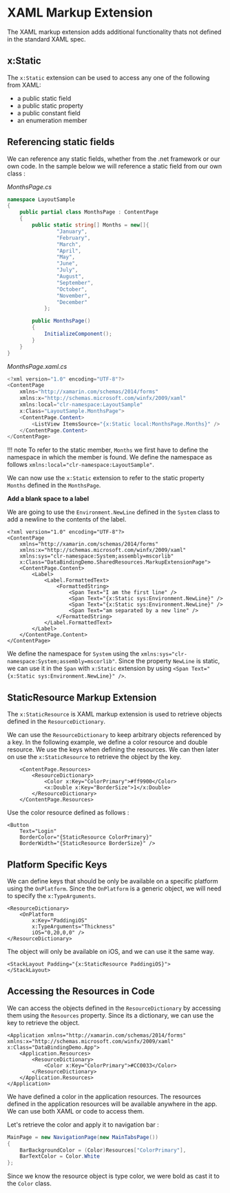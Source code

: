# XAML Markup Extension

The XAML markup extension adds additional functionality thats not defined in the standard XAML spec.

## x:Static

The `x:Static` extension can be used to access any one of the following from XAML: 

* a public static field
* a public static property
* a public constant field
* an enumeration member

## Referencing static fields

We can reference any static fields, whether from the .net framework or our own code. In the sample below we will reference a static field from our own class :

*MonthsPage.cs*

```csharp
namespace LayoutSample
{
    public partial class MonthsPage : ContentPage
    {
        public static string[] Months = new[]{
                "January",
                "February",
                "March",
                "April",
                "May",
                "June",
                "July",
                "August",
                "September",
                "October",
                "November",
                "December"
            };

        public MonthsPage()
        {
            InitializeComponent();
        }
    }
}
```

*MonthsPage.xaml.cs*

```csharp
<?xml version="1.0" encoding="UTF-8"?>
<ContentPage 
    xmlns="http://xamarin.com/schemas/2014/forms" 
    xmlns:x="http://schemas.microsoft.com/winfx/2009/xaml" 
    xmlns:local="clr-namespace:LayoutSample"
    x:Class="LayoutSample.MonthsPage">
    <ContentPage.Content>
        <ListView ItemsSource="{x:Static local:MonthsPage.Months}" />
    </ContentPage.Content>
</ContentPage>
```

!!! note
    To refer to the static member, `Months` we first have to define the namespace in which the member is found. We define the namespace as follows `xmlns:local="clr-namespace:LayoutSample"`.

We can now use the `x:Static` extension to refer to the static property `Months` defined in the `MonthsPage`.


**Add a blank space to a label**

We are going to use the `Environment.NewLine` defined in the `System` class to add a newline to the contents of the label.

```xaml
<?xml version="1.0" encoding="UTF-8"?>
<ContentPage 
    xmlns="http://xamarin.com/schemas/2014/forms" 
    xmlns:x="http://schemas.microsoft.com/winfx/2009/xaml" 
    xmlns:sys="clr-namespace:System;assembly=mscorlib"
    x:Class="DataBindingDemo.SharedResources.MarkupExtensionPage">
    <ContentPage.Content>
        <Label>
            <Label.FormattedText>
                <FormattedString>
                    <Span Text="I am the first line" />
                    <Span Text="{x:Static sys:Environment.NewLine}" />
                    <Span Text="{x:Static sys:Environment.NewLine}" />
                    <Span Text="am separated by a new line" />
                </FormattedString>
            </Label.FormattedText>
        </Label>
    </ContentPage.Content>
</ContentPage>
```

We define the namespace for `System` using the `xmlns:sys="clr-namespace:System;assembly=mscorlib"`. Since the property `NewLine` is static, we can use it in the `Span` with `x:Static` extension by using `<Span Text="{x:Static sys:Environment.NewLine}" />`.

## StaticResource Markup Extension

The `x:StaticResource` is XAML markup extension is used to retrieve objects defined in the `ResourceDictionary`.

We can use the `ResourceDictionary` to keep arbitrary objects referenced by a key. In the following example, we define a color resource and double resource. We use the keys when defining the resources. We can then later on use the `x:StaticResource` to retrieve the object by the key.

```xaml
    <ContentPage.Resources>
        <ResourceDictionary>
            <Color x:Key="ColorPrimary">#ff9900</Color>
            <x:Double x:Key="BorderSize">1</x:Double>
        </ResourceDictionary>
    </ContentPage.Resources>
```

Use the color resource defined as follows :

```xaml
<Button 
    Text="Login" 
    BorderColor="{StaticResource ColorPrimary}" 
    BorderWidth="{StaticResource BorderSize}" /> 
```

## Platform Specific Keys

We can define keys that should be only be available on a specific platform using the `OnPlatform`. Since the `OnPlatform` is a generic object, we will need to specify the `x:TypeArguments`.

```xaml
<ResourceDictionary>
    <OnPlatform 
        x:Key="PaddingiOS" 
        x:TypeArguments="Thickness" 
        iOS="0,20,0,0" />
</ResourceDictionary>
```

The object will only be available on iOS, and we can use it the same way.

```xaml
<StackLayout Padding="{x:StaticResource PaddingiOS}">  
</StackLayout>
```

## Accessing the Resources in Code

We can access the objects defined in the `ResourceDictionary` by accessing them using the `Resources` property. Since its a dictionary, we can use the key to retrieve the object.

```xaml
<Application xmlns="http://xamarin.com/schemas/2014/forms" xmlns:x="http://schemas.microsoft.com/winfx/2009/xaml" x:Class="DataBindingDemo.App">
    <Application.Resources>
        <ResourceDictionary>
            <Color x:Key="ColorPrimary">#CC0033</Color>
        </ResourceDictionary>
    </Application.Resources>
</Application>
```

We have defined a color in the application resources. The resources defined in the application resources will be available anywhere in the app. We can use both XAML or code to access them.

Let's retrieve the color and apply it to navigation bar :

```csharp
MainPage = new NavigationPage(new MainTabsPage())
{
    BarBackgroundColor = (Color)Resources["ColorPrimary"],
    BarTextColor = Color.White
};
```

Since we know the resource object is type color, we were bold as cast it to the `Color` class.